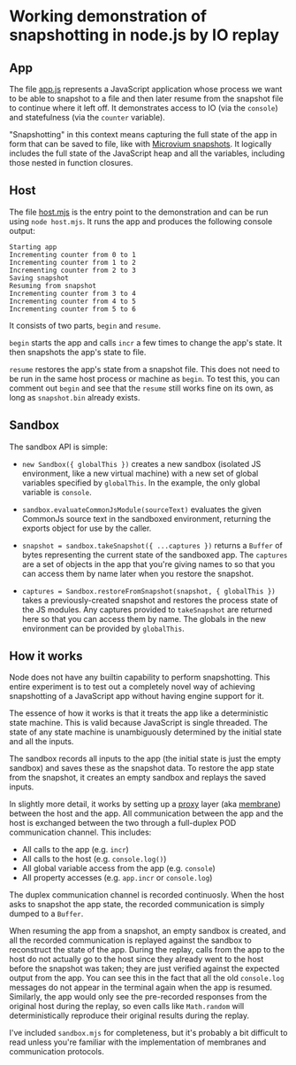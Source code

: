 # Working demonstration of snapshotting in node.js by IO replay

## App

The file [app.js](app.js) represents a JavaScript application whose process we want to be able to snapshot to a file and then later resume from the snapshot file to continue where it left off. It demonstrates access to IO (via the `console`) and statefulness (via the `counter` variable).

"Snapshotting" in this context means capturing the full state of the app in form that can be saved to file, like with [Microvium snapshots](https://coder-mike.com/blog/2020/05/15/snapshotting-vs-bundling/). It logically includes the full state of the JavaScript heap and all the variables, including those nested in function closures.

## Host

The file [host.mjs](host.mjs) is the entry point to the demonstration and can be run using `node host.mjs`. It runs the app and produces the following console output:

```
Starting app
Incrementing counter from 0 to 1
Incrementing counter from 1 to 2
Incrementing counter from 2 to 3
Saving snapshot
Resuming from snapshot
Incrementing counter from 3 to 4
Incrementing counter from 4 to 5
Incrementing counter from 5 to 6
```

It consists of two parts, `begin` and `resume`. 

`begin` starts the app and calls `incr` a few times to change the app's state. It then snapshots the app's state to file.

`resume` restores the app's state from a snapshot file. This does not need to be run in the same host process or machine as `begin`. To test this, you can comment out `begin` and see that the `resume` still works fine on its own, as long as `snapshot.bin` already exists.

## Sandbox

The sandbox API is simple:

  - `new Sandbox({ globalThis })` creates a new sandbox (isolated JS environment, like a new virtual machine) with a new set of global variables specified by `globalThis`. In the example, the only global variable is `console`.

  - `sandbox.evaluateCommonJsModule(sourceText)` evaluates the given CommonJs source text in the sandboxed environment, returning the exports object for use by the caller.

  - `snapshot = sandbox.takeSnapshot({ ...captures })` returns a `Buffer` of bytes representing the current state of the sandboxed app. The `captures` are a set of objects in the app that you're giving names to so that you can access them by name later when you restore the snapshot.

  - `captures = Sandbox.restoreFromSnapshot(snapshot, { globalThis })` takes a previously-created snapshot and restores the process state of the JS modules. Any captures provided to `takeSnapshot` are returned here so that you can access them by name. The globals in the new environment can be provided by `globalThis`.

## How it works

Node does not have any builtin capability to perform snapshotting. This entire experiment is to test out a completely novel way of achieving snapshotting of a JavaScript app without having engine support for it.

The essence of how it works is that it treats the app like a deterministic state machine. This is valid because JavaScript is single threaded. The state of any state machine is unambiguously determined by the initial state and all the inputs. 

The sandbox records all inputs to the app (the initial state is just the empty sandbox) and saves these as the snapshot data. To restore the app state from the snapshot, it creates an empty sandbox and replays the saved inputs.

In slightly more detail, it works by setting up a [proxy](https://developer.mozilla.org/en-US/docs/Web/JavaScript/Reference/Global_Objects/Proxy) layer (aka [membrane](https://github.com/salesforce/observable-membrane#what-is-a-membrane)) between the host and the app. All communication between the app and the host is exchanged between the two through a full-duplex POD communication channel. This includes:

 - All calls to the app (e.g. `incr`)
 - All calls to the host (e.g. `console.log()`)
 - All global variable access from the app (e.g. `console`)
 - All property accesses (e.g. `app.incr` or `console.log`)

The duplex communication channel is recorded continuosly. When the host asks to snapshot the app state, the recorded communication is simply dumped to a `Buffer`.

When resuming the app from a snapshot, an empty sandbox is created, and all the recorded communication is replayed against the sandbox to reconstruct the state of the app. During the replay, calls from the app to the host do not actually go to the host since they already went to the host before the snapshot was taken; they are just verified against the expected output from the app. You can see this in the fact that all the old `console.log` messages do not appear in the terminal again when the app is resumed. Similarly, the app would only see the pre-recorded responses from the original host during the replay, so even calls like `Math.random` will deterministically reproduce their original results during the replay.

I've included `sandbox.mjs` for completeness, but it's probably a bit difficult to read unless you're familiar with the implementation of membranes and communication protocols.
